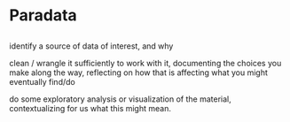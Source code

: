 # Paradata

## 
identify a source of data of interest, and why

clean / wrangle it sufficiently to work with it, documenting the choices you make along the way, reflecting on how that is affecting what you might eventually find/do

do some exploratory analysis or visualization of the material, contextualizing for us what this might mean.